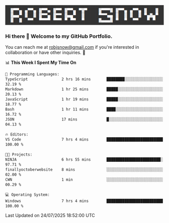 <img alt="myname" src="assets/name.png" />

### Hi there 👋 Welcome to my GitHub Portfolio.
You can reach me at robjsnow@gmail.com if you're interested in collaboration or have other inquiries.  :briefcase:



<!--START_SECTION:waka-->
📊 **This Week I Spent My Time On** 

```text
💬 Programming Languages: 
TypeScript               2 hrs 16 mins       ████████░░░░░░░░░░░░░░░░░   32.19 % 
Markdown                 1 hr 25 mins        █████░░░░░░░░░░░░░░░░░░░░   20.13 % 
JavaScript               1 hr 19 mins        █████░░░░░░░░░░░░░░░░░░░░   18.77 % 
Bash                     1 hr 11 mins        ████░░░░░░░░░░░░░░░░░░░░░   16.72 % 
JSON                     17 mins             █░░░░░░░░░░░░░░░░░░░░░░░░   04.13 % 

🔥 Editors: 
VS Code                  7 hrs 4 mins        █████████████████████████   100.00 % 

🐱‍💻 Projects: 
NINJA                    6 hrs 55 mins       ████████████████████████░   97.71 % 
finallyoctoberwebsite    8 mins              ░░░░░░░░░░░░░░░░░░░░░░░░░   02.00 % 
CWN                      1 min               ░░░░░░░░░░░░░░░░░░░░░░░░░   00.29 % 

💻 Operating System: 
Windows                  7 hrs 4 mins        █████████████████████████   100.00 % 
```


 Last Updated on 24/07/2025 18:52:00 UTC
<!--END_SECTION:waka-->

<!--
**robjsnow/robjsnow** is a ✨ _special_ ✨ repository because its `README.md` (this file) appears on your GitHub profile.

Here are some ideas to get you started:

- 🔭 I’m currently working on ...
- 🌱 I’m currently learning ...
- 👯 I’m looking to collaborate on ...
- 🤔 I’m looking for help with ...
- 💬 Ask me about ...
- 📫 How to reach me: ...
- 😄 Pronouns: ...
- ⚡ Fun fact: ...
-->

